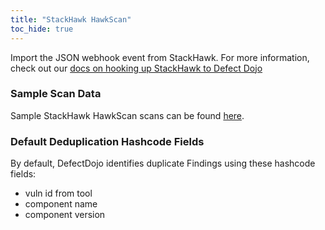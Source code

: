 ```yaml
---
title: "StackHawk HawkScan"
toc_hide: true
---
```

Import the JSON webhook event from StackHawk.
For more information, check out our [docs on hooking up StackHawk to Defect Dojo](https://docs.stackhawk.com/workflow-integrations/defect-dojo.html)

### Sample Scan Data
Sample StackHawk HawkScan scans can be found [here](https://github.com/DefectDojo/django-DefectDojo/tree/master/unittests/scans/stackhawk).

### Default Deduplication Hashcode Fields
By default, DefectDojo identifies duplicate Findings using these hashcode fields:

- vuln id from tool
- component name
- component version
